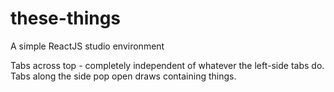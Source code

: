 # these-things
A simple ReactJS studio environment

Tabs across top - completely independent of whatever the left-side tabs do.
Tabs along the side pop open draws containing things.

